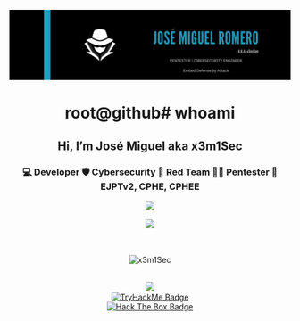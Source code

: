 ![Mi Banner](./banner.png)

<div align="center">
  <h1>root@github# whoami </h1>
</div>

<div align="center">
  <h2>Hi, I’m José Miguel aka x3m1Sec</h2>
  <h3> 💻 Developer 🛡️ Cybersecurity 🔴 Red Team 👨‍💻 Pentester 📜 EJPTv2, CPHE, CPHEE </h3> 
</div>

<div align="center">
  <a href="https://git.io/typing-svg">
    <img src="https://readme-typing-svg.herokuapp.com?font=Fira+Code&weight=700&size=25&pause=10000000&color=adabab&center=true&vCenter=true&width=435&lines=%3C+My+Skills+%3E" />
  </a>
</div>

<p align="center">
  <a href="https://skillicons.dev">
    <img src="https://skillicons.dev/icons?i=linux,windows,kali,arch,java,spring,bash,powershell,py,docker,latex,vim,vscode" />
  </a>
</p>

<br>

<p align="center">
  <img src="https://github-readme-stats.vercel.app/api/top-langs?username=x3m1Sec&show_icons=true&locale=en&layout=compact&theme=github_dark" alt="x3m1Sec" />
</p>

<br>

<div align="center">
  <a href="https://git.io/typing-svg">
    <img src="https://readme-typing-svg.herokuapp.com?font=Fira+Code&weight=700&size=25&pause=10000000&color=adabab&center=true&vCenter=true&width=435&lines=%3C+CTF+Profiles+%3E" />
  </a>
</div>

<div align="center">
  <picture>
    <source media="(max-width: 600px)" srcset="https://tryhackme-badges.s3.amazonaws.com/x3m1Sec.png" />
    <a href="https://tryhackme.com/p/x3m1Sec" title="TryHackMe Profile">
      <img src="https://tryhackme-badges.s3.amazonaws.com/x3m1Sec.png" alt="TryHackMe Badge" width="260" height="70" style="max-width: 100%; height: auto;" />
    </a>
  </picture>
  <br />
  <picture>
    <source media="(max-width: 600px)" srcset="http://www.hackthebox.eu/badge/image/1239916" />
    <a href="https://app.hackthebox.com/profile/1239916" title="Hack The Box Profile">
      <img src="http://www.hackthebox.eu/badge/image/1239916" alt="Hack The Box Badge" width="260" height="70" style="max-width: 100%; height: auto;" />
    </a>
  </picture>
</div>



